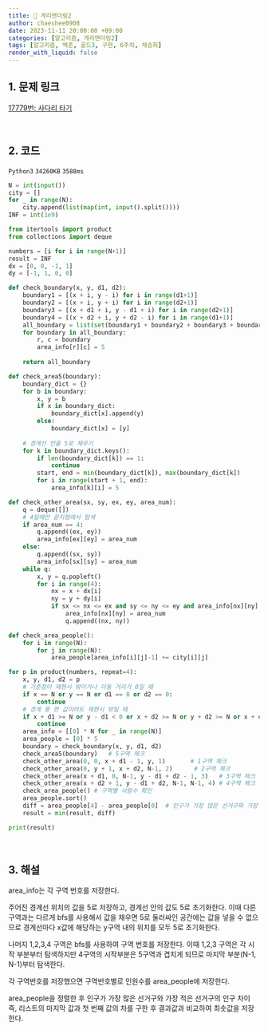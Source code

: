 ```yaml
---
title: 🐹 게리맨더링2
author: chaeshee0908
date: 2023-11-11 20:00:00 +09:00
categories: [알고리즘, 게리맨더링2]
tags: [알고리즘, 백준, 골드3, 구현, 6주차, 채승희]
render_with_liquid: false
---
```


## 1. 문제 링크

[17779번: 사다리 타기](https://www.acmicpc.net/problem/17779)

<br>

## 2. 코드

`Python3`  `34260KB`  `3588ms`

```python
N = int(input())
city = []
for _ in range(N):
    city.append(list(map(int, input().split())))
INF = int(1e9)

from itertools import product
from collections import deque

numbers = [i for i in range(N+1)]
result = INF
dx = [0, 0, -1, 1]
dy = [-1, 1, 0, 0]

def check_boundary(x, y, d1, d2):
    boundary1 = [(x + i, y - i) for i in range(d1+1)]
    boundary2 = [(x + i, y + i) for i in range(d2+1)]
    boundary3 = [(x + d1 + i, y - d1 + i) for i in range(d2+1)]
    boundary4 = [(x + d2 + i, y + d2 - i) for i in range(d1+1)]
    all_boundary = list(set(boundary1 + boundary2 + boundary3 + boundary4))
    for boundary in all_boundary:
        r, c = boundary
        area_info[r][c] = 5
    
    return all_boundary

def check_area5(boundary):
    boundary_dict = {}
    for b in boundary:
        x, y = b
        if x in boundary_dict:
            boundary_dict[x].append(y)
        else:
            boundary_dict[x] = [y]
    
    # 경계선 안을 5로 채우기
    for k in boundary_dict.keys():
        if len(boundary_dict[k]) == 1:
            continue
        start, end = min(boundary_dict[k]), max(boundary_dict[k])
        for i in range(start + 1, end):
            area_info[k][i] = 5

def check_other_area(sx, sy, ex, ey, area_num):
    q = deque([])
    # 4일때만 끝지점에서 탐색
    if area_num == 4:
        q.append((ex, ey))
        area_info[ex][ey] = area_num
    else:
        q.append((sx, sy))
        area_info[sx][sy] = area_num
    while q:
        x, y = q.popleft()
        for i in range(4):
            nx = x + dx[i]
            ny = y + dy[i]
            if sx <= nx <= ex and sy <= ny <= ey and area_info[nx][ny] == 0:
                area_info[nx][ny] = area_num
                q.append((nx, ny))

def check_area_people():
    for i in range(N):
        for j in range(N):
            area_people[area_info[i][j]-1] += city[i][j]

for p in product(numbers, repeat=4):
    x, y, d1, d2 = p
    # 기준점이 재현시 밖이거나 이동 거리가 0일 때 
    if x == N or y == N or d1 == 0 or d2 == 0:
        continue
    # 경계 중 한 값이라도 재현시 밖일 때
    if x + d1 >= N or y - d1 < 0 or x + d2 >= N or y + d2 >= N or x + d2 + d1 >= N or y + d2 - d1 < 0 or y + d2 - d1 >= N:
        continue
    area_info = [[0] * N for _ in range(N)]
    area_people = [0] * 5
    boundary = check_boundary(x, y, d1, d2)
    check_area5(boundary)   # 5구역 체크
    check_other_area(0, 0, x + d1 - 1, y, 1)       # 1구역 체크
    check_other_area(0, y + 1, x + d2, N-1, 2)      # 2구역 체크
    check_other_area(x + d1, 0, N-1, y - d1 + d2 - 1, 3)   # 3구역 체크
    check_other_area(x + d2 + 1, y - d1 + d2, N-1, N-1, 4) # 4구역 체크
    check_area_people() # 구역별 사람수 확인
    area_people.sort()
    diff = area_people[4] - area_people[0]  # 인구가 가장 많은 선거구와 가장 적은 선거구의 인구 차이
    result = min(result, diff)

print(result)
```

<br>

## 3. 해설
    
area_info는 각 구역 번호를 저장한다. 

주어진 경계선 위치의 값을 5로 저장하고, 경계선 안의 값도 5로 초기화한다. 이때 다른 구역과는 다르게 bfs를 사용해서 값을 채우면 5로 둘러싸인 공간에는 값을 넣을 수 없으므로 경계선마다 x값에 해당하는 y구역 내의 위치를 모두 5로 초기화한다. 

나머지 1,2,3,4 구역은 bfs를 사용하여 구역 번호를 저장한다. 이때 1,2,3 구역은 각 시작 부분부터 탐색하지만 4구역의 시작부분은 5구역과 겹치게 되므로 마지막 부분(N-1, N-1)부터 탐색한다. 

각 구역번호를 저장했으면 구역번호별로 인원수를 area_people에 저장한다. 

area_people을 정렬한 후 인구가 가장 많은 선거구와 가장 적은 선거구의 인구 차이 즉, 리스트의 마지막 값과 첫 번째 값의 차를 구한 후 결과값과 비교하여 최솟값을 저장한다.
